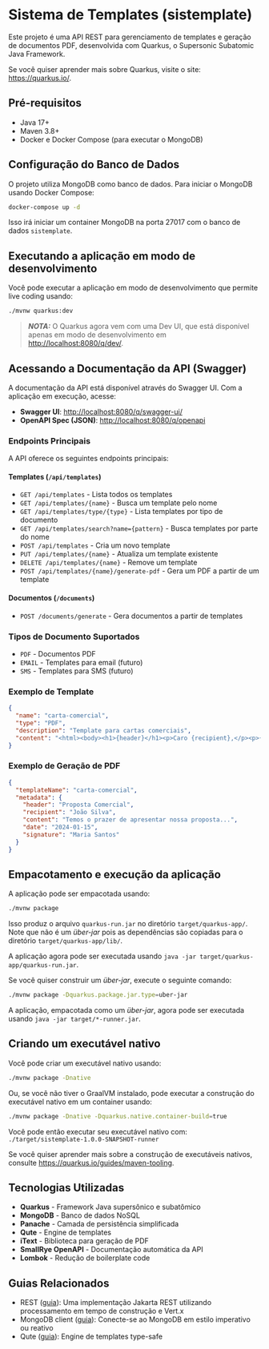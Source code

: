 # Sistema de Templates (sistemplate)

Este projeto é uma API REST para gerenciamento de templates e geração de documentos PDF, desenvolvida com Quarkus, o Supersonic Subatomic Java Framework.

Se você quiser aprender mais sobre Quarkus, visite o site: <https://quarkus.io/>.

## Pré-requisitos

- Java 17+
- Maven 3.8+
- Docker e Docker Compose (para executar o MongoDB)

## Configuração do Banco de Dados

O projeto utiliza MongoDB como banco de dados. Para iniciar o MongoDB usando Docker Compose:

```bash
docker-compose up -d
```

Isso irá iniciar um container MongoDB na porta 27017 com o banco de dados `sistemplate`.

## Executando a aplicação em modo de desenvolvimento

Você pode executar a aplicação em modo de desenvolvimento que permite live coding usando:

```bash
./mvnw quarkus:dev
```

> **_NOTA:_** O Quarkus agora vem com uma Dev UI, que está disponível apenas em modo de desenvolvimento em <http://localhost:8080/q/dev/>.

## Acessando a Documentação da API (Swagger)

A documentação da API está disponível através do Swagger UI. Com a aplicação em execução, acesse:

- **Swagger UI**: <http://localhost:8080/q/swagger-ui/>
- **OpenAPI Spec (JSON)**: <http://localhost:8080/q/openapi>

### Endpoints Principais

A API oferece os seguintes endpoints principais:

#### Templates (`/api/templates`)
- `GET /api/templates` - Lista todos os templates
- `GET /api/templates/{name}` - Busca um template pelo nome
- `GET /api/templates/type/{type}` - Lista templates por tipo de documento
- `GET /api/templates/search?name={pattern}` - Busca templates por parte do nome
- `POST /api/templates` - Cria um novo template
- `PUT /api/templates/{name}` - Atualiza um template existente
- `DELETE /api/templates/{name}` - Remove um template
- `POST /api/templates/{name}/generate-pdf` - Gera um PDF a partir de um template

#### Documentos (`/documents`)
- `POST /documents/generate` - Gera documentos a partir de templates

### Tipos de Documento Suportados

- `PDF` - Documentos PDF
- `EMAIL` - Templates para email (futuro)
- `SMS` - Templates para SMS (futuro)

### Exemplo de Template

```json
{
  "name": "carta-comercial",
  "type": "PDF",
  "description": "Template para cartas comerciais",
  "content": "<html><body><h1>{header}</h1><p>Caro {recipient},</p><p>{content}</p><p>Data: {date}</p><p>Assinatura: {signature}</p></body></html>"
}
```

### Exemplo de Geração de PDF

```json
{
  "templateName": "carta-comercial",
  "metadata": {
    "header": "Proposta Comercial",
    "recipient": "João Silva",
    "content": "Temos o prazer de apresentar nossa proposta...",
    "date": "2024-01-15",
    "signature": "Maria Santos"
  }
}
```

## Empacotamento e execução da aplicação

A aplicação pode ser empacotada usando:

```bash
./mvnw package
```

Isso produz o arquivo `quarkus-run.jar` no diretório `target/quarkus-app/`.
Note que não é um _über-jar_ pois as dependências são copiadas para o diretório `target/quarkus-app/lib/`.

A aplicação agora pode ser executada usando `java -jar target/quarkus-app/quarkus-run.jar`.

Se você quiser construir um _über-jar_, execute o seguinte comando:

```bash
./mvnw package -Dquarkus.package.jar.type=uber-jar
```

A aplicação, empacotada como um _über-jar_, agora pode ser executada usando `java -jar target/*-runner.jar`.

## Criando um executável nativo

Você pode criar um executável nativo usando:

```bash
./mvnw package -Dnative
```

Ou, se você não tiver o GraalVM instalado, pode executar a construção do executável nativo em um container usando:

```bash
./mvnw package -Dnative -Dquarkus.native.container-build=true
```

Você pode então executar seu executável nativo com: `./target/sistemplate-1.0.0-SNAPSHOT-runner`

Se você quiser aprender mais sobre a construção de executáveis nativos, consulte <https://quarkus.io/guides/maven-tooling>.

## Tecnologias Utilizadas

- **Quarkus** - Framework Java supersônico e subatômico
- **MongoDB** - Banco de dados NoSQL
- **Panache** - Camada de persistência simplificada
- **Qute** - Engine de templates
- **iText** - Biblioteca para geração de PDF
- **SmallRye OpenAPI** - Documentação automática da API
- **Lombok** - Redução de boilerplate code

## Guias Relacionados

- REST ([guia](https://quarkus.io/guides/rest)): Uma implementação Jakarta REST utilizando processamento em tempo de construção e Vert.x
- MongoDB client ([guia](https://quarkus.io/guides/mongodb)): Conecte-se ao MongoDB em estilo imperativo ou reativo
- Qute ([guia](https://quarkus.io/guides/qute)): Engine de templates type-safe